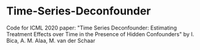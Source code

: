 # Time-Series-Deconfounder
Code for ICML 2020 paper: "Time Series Deconfounder: Estimating Treatment Effects over Time in the Presence of Hidden Confounders" by I. Bica, A. M. Alaa, M. van der Schaar
